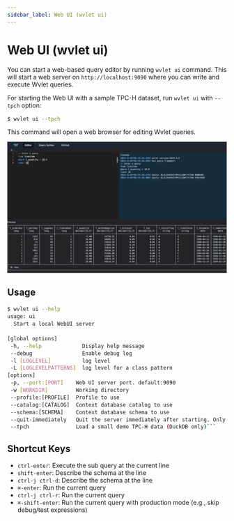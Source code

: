 ```yaml
---
sidebar_label: Web UI (wvlet ui)
---
```


# Web UI (wvlet ui)

You can start a web-based query editor by running `wvlet ui` command. This will start a web server on `http://localhost:9090` where you can write and execute Wvlet queries. 

For starting the Web UI with a sample TPC-H dataset, run `wvlet ui` with `--tpch` option:

```bash
$ wvlet ui --tpch
```

This command will open a web browser for editing Wvlet queries. 

![Web UI](./wvlet-ui-screenshot.png)

## Usage 

```bash
$ wvlet ui --help
usage: ui
  Start a local WebUI server

[global options]
 -h, --help             Display help message
 --debug                Enable debug log
 -l [LOGLEVEL]          log level
 -L [LOGLEVELPATTERNS]  log level for a class pattern
[options]
 -p, --port:[PORT]    Web UI server port. default:9090
 -w [WORKDIR]         Working directory
 --profile:[PROFILE]  Profile to use
 --catalog:[CATALOG]  Context database catalog to use
 --schema:[SCHEMA]    Context database schema to use
 --quit-immediately   Quit the server immediately after starting. Only for boot testing
 --tpch               Load a small demo TPC-H data (DuckDB only)```
```

## Shortcut Keys

- `ctrl-enter`: Execute the sub query at the current line
- `shift-enter`: Describe the schema at the line
- `ctrl-j ctrl-d`: Describe the schema at the line
- `⌘-enter`: Run the current query
- `ctrl-j ctrl-r`: Run the current query
- `⌘-shift-enter`: Run the current query with production mode (e.g., skip debug/test expressions)
